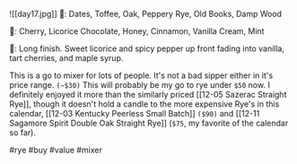 ![[day17.jpg]]
👃: Dates, Toffee, Oak, Peppery Rye, Old Books, Damp Wood

👅: Cherry, Licorice Chocolate, Honey, Cinnamon, Vanilla Cream, Mint

🏁: Long finish.  Sweet licorice and spicy pepper up front fading into vanilla, tart cherries, and maple syrup.

This is a go to mixer for lots of people.  It's not a bad sipper either in it's price range.  `(~$30)`  This will probably be my go to rye under `$50` now.  I definitely enjoyed it more than the similarly priced [[12-05 Sazerac Straight Rye]], though it doesn't hold a candle to the more expensive Rye's in this calendar, [[12-03 Kentucky Peerless Small Batch]] `($90)` and [[12-11 Sagamore Spirit Double Oak Straight Rye]] (`$75`, my favorite of the calendar so far).

#rye #buy #value #mixer